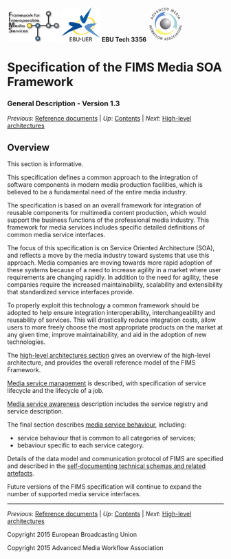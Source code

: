 ![FIMS logo](./FIMS_logo.png) ![EBU logo](./EBU_logo.svg.png) __EBU Tech 3356__ ![AMWA_logo](./AMWA_logo.png)
# Specification of the FIMS Media SOA Framework
### General Description - Version 1.3

_Previous_: [Reference documents](./referenceDocuments.md) | _Up_: [Contents](./introduction.md) | _Next_: [High-level architectures](./high-levelArchitectures.md)

## Overview

This section is informative.

This specification defines a common approach to the integration of software components in modern media 
production facilities, which is believed to be a fundamental need of the entire media industry.

The specification is based on an overall framework for integration of reusable components for multimedia 
content production, which would support the business functions of the professional media industry. This framework 
for media services includes specific detailed definitions of common media service interfaces.

The focus of this specification is on Service Oriented Architecture (SOA), and reflects a move by the media industry 
toward systems that use this approach. Media companies are moving towards more rapid adoption of these systems because 
of a need to increase agility in a market where user requirements are changing rapidly. In addition to the need for 
agility, these companies require the increased maintainability, scalability and extensibility that standardized 
service interfaces provide.

To properly exploit this technology a common framework should be adopted to help ensure integration interoperability, 
interchangeability and reusability of services. This will drastically reduce integration costs, allow users to more 
freely choose the most appropriate products on the market at any given time, improve maintainability, and aid in the 
adoption of new technologies.

The [high-level architectures section](./high-levelArchitectures.md) gives an overview of the high-level architecture, 
and provides the overall reference model of the FIMS Framework.

[Media service management](./mediaServiceManagement.md) is described, with specification of service lifecycle and the 
lifecycle of a job.

[Media service awareness](./mediaServiceAwareness.md) description includes the service registry and service description.

The final section describes [media service behaviour](./mediaServiceBehaviour.md), including:

* service behaviour that is common to all categories of services;
* bebaviour specific to each service category.

Details of the data model and communication protocol of FIMS are specified and described in the [self-documenting technical 
schemas and related artefacts](../WSDL-REST-XSD). 

Future versions of the FIMS specification will continue to expand the number of supported media service interfaces.

* * *

_Previous_: [Reference documents](./referenceDocuments.md) | _Up_: [Contents](./introduction.md) | _Next_: [High-level architectures](./high-levelArchitectures.md)

Copyright 2015 European Broadcasting Union

Copyright 2015 Advanced Media Workflow Association
